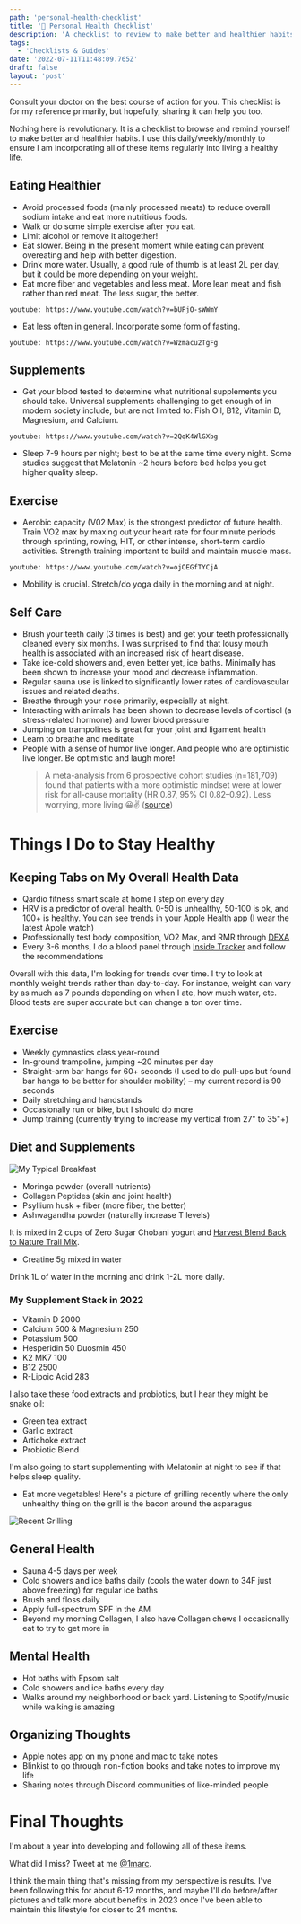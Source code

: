 ```yaml
---
path: 'personal-health-checklist'
title: '🚰 Personal Health Checklist'
description: 'A checklist to review to make better and healthier habits.'
tags:
  - 'Checklists & Guides'
date: '2022-07-11T11:48:09.765Z'
draft: false
layout: 'post'
---
```


Consult your doctor on the best course of action for you. This checklist is for my reference primarily, but hopefully, sharing it can help you too.

Nothing here is revolutionary. It is a checklist to browse and remind yourself to make better and healthier habits. I use this daily/weekly/monthly to ensure I am incorporating all of these items regularly into living a healthy life.

## Eating Healthier

* Avoid processed foods (mainly processed meats) to reduce overall sodium intake and eat more nutritious foods.
* Walk or do some simple exercise after you eat.
* Limit alcohol or remove it altogether!
* Eat slower. Being in the present moment while eating can prevent overeating and help with better digestion.
* Drink more water. Usually, a good rule of thumb is at least 2L per day, but it could be more depending on your weight.
* Eat more fiber and vegetables and less meat. More lean meat and fish rather than red meat. The less sugar, the better.
  
`youtube: https://www.youtube.com/watch?v=bUPjO-sWWmY`

* Eat less often in general. Incorporate some form of fasting.

`youtube: https://www.youtube.com/watch?v=Wzmacu2TgFg`

## Supplements

* Get your blood tested to determine what nutritional supplements you should take. Universal supplements challenging to get enough of in modern society include, but are not limited to: Fish Oil, B12, Vitamin D, Magnesium, and Calcium.

`youtube: https://www.youtube.com/watch?v=2QqK4WlGXbg`

* Sleep 7-9 hours per night; best to be at the same time every night. Some studies suggest that Melatonin ~2 hours before bed helps you get higher quality sleep.

## Exercise

* Aerobic capacity (V02 Max) is the strongest predictor of future health. Train VO2 max by maxing out your heart rate for four minute periods through sprinting, rowing, HIT, or other intense, short-term cardio activities. Strength training important to build and maintain muscle mass.

`youtube: https://www.youtube.com/watch?v=ojOEGfTYCjA`

* Mobility is crucial. Stretch/do yoga daily in the morning and at night.

## Self Care

* Brush your teeth daily (3 times is best) and get your teeth professionally cleaned every six months. I was surprised to find that lousy mouth health is associated with an increased risk of heart disease.
* Take ice-cold showers and, even better yet, ice baths. Minimally has been shown to increase your mood and decrease inflammation.
* Regular sauna use is linked to significantly lower rates of cardiovascular issues and related deaths.
* Breathe through your nose primarily, especially at night.
* Interacting with animals has been shown to decrease levels of cortisol (a stress-related hormone) and lower blood pressure
* Jumping on trampolines is great for your joint and ligament health
* Learn to breathe and meditate
* People with a sense of humor live longer. And people who are optimistic live longer. Be optimistic and laugh more!
  > A meta-analysis from 6 prospective cohort studies (n=181,709) found that patients with a more optimistic mindset were at lower risk for all-cause mortality (HR 0.87, 95% CI 0.82–0.92).
  > Less worrying, more living 😀✌️
  > ([source](https://twitter.com/BradStanfieldMD/status/1522354631279804417?s=20&t=jmUDKqg0erLH92WG7irRGw))

# Things I Do to Stay Healthy

## Keeping Tabs on My Overall Health Data

- Qardio fitness smart scale at home I step on every day
- HRV is a predictor of overall health. 0-50 is unhealthy, 50-100 is ok, and 100+ is healthy. You can see trends in your Apple Health app (I wear the latest Apple watch)
- Professionally test body composition, VO2 Max, and RMR through [DEXA](https://www.dexafit.com/dexafit-store-mapper)
- Every 3-6 months, I do a blood panel through [Inside Tracker](https://www.insidetracker.com/) and follow the recommendations

Overall with this data, I'm looking for trends over time. I try to look at monthly weight trends rather than day-to-day. For instance, weight can vary by as much as 7 pounds depending on when I ate, how much water, etc. Blood tests are super accurate but can change a ton over time.

## Exercise

- Weekly gymnastics class year-round
- In-ground trampoline, jumping ~20 minutes per day
- Straight-arm bar hangs for 60+ seconds (I used to do pull-ups but found bar hangs to be better for shoulder mobility) – my current record is 90 seconds
- Daily stretching and handstands
- Occasionally run or bike, but I should do more
- Jump training (currently trying to increase my vertical from 27" to 35"+)

## Diet and Supplements

![My Typical Breakfast](./breakfast.jpeg)

- Moringa powder (overall nutrients)
- Collagen Peptides (skin and joint health)
- Psyllium husk + fiber (more fiber, the better)
- Ashwagandha powder (naturally increase T levels)

It is mixed in 2 cups of Zero Sugar Chobani yogurt and [Harvest Blend Back to Nature Trail Mix](https://amzn.to/3z6Bjd8).

- Creatine 5g mixed in water

Drink 1L of water in the morning and drink 1-2L more daily.

### My Supplement Stack in 2022

- Vitamin D 2000
- Calcium 500 & Magnesium 250
- Potassium 500
- Hesperidin 50 Duosmin 450
- K2 MK7 100
- B12 2500
- R-Lipoic Acid 283

I also take these food extracts and probiotics, but I hear they might be snake oil:

- Green tea extract
- Garlic extract
- Artichoke extract
- Probiotic Blend

I'm also going to start supplementing with Melatonin at night to see if that helps sleep quality.

- Eat more vegetables! Here's a picture of grilling recently where the only unhealthy thing on the grill is the bacon around the asparagus

![Recent Grilling](./grilling.jpeg)

## General Health

- Sauna 4-5 days per week
- Cold showers and ice baths daily (cools the water down to 34F just above freezing) for regular ice baths
- Brush and floss daily
- Apply full-spectrum SPF in the AM
- Beyond my morning Collagen, I also have Collagen chews I occasionally eat to try to get more in

## Mental Health

- Hot baths with Epsom salt
- Cold showers and ice baths every day
- Walks around my neighborhood or back yard. Listening to Spotify/music while walking is amazing

## Organizing Thoughts

- Apple notes app on my phone and mac to take notes
- Blinkist to go through non-fiction books and take notes to improve my life
- Sharing notes through Discord communities of like-minded people

# Final Thoughts

I'm about a year into developing and following all of these items. 

What did I miss? Tweet at me [@1marc](https://twitter.com/1Marc).

I think the main thing that's missing from my perspective is results. I've been following this for about 6-12 months, and maybe I'll do before/after pictures and talk more about benefits in 2023 once I've been able to maintain this lifestyle for closer to 24 months.